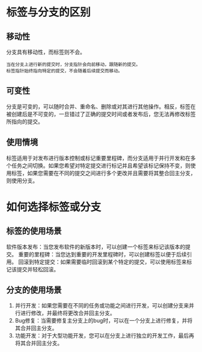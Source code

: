 # 标签与分支的区别
## 移动性
分支具有移动性，而标签则不会。   
  
    当在分支上进行新的提交时，分支指针会向前移动，跟随新的提交。  
    标签指针始终指向特定的提交，不会随着后续提交而移动。

## 可变性
分支是可变的，可以随时合并、重命名、删除或对其进行其他操作。相反，标签在被创建后是不可变的，一旦错过了正确的提交时间或者发布后，您无法再修改标签所指向的提交。

## 使用情境
标签适用于对发布进行版本控制或标记重要里程碑，而分支适用于并行开发和在多个任务之间切换。如果您希望对特定提交进行标记并且希望该标记保持不变，则使用标签，如果您需要在不同的提交之间进行多个更改并且需要将其整合回主分支，则使用分支。

# 如何选择标签或分支
## 标签的使用场景
软件版本发布：当您发布软件的新版本时，可以创建一个标签来标记该版本的提交。
重要的里程碑：当您达到重要的开发里程碑时，可以创建标签以便于后续引用。
回滚到特定提交：如果需要临时回滚到某个特定的提交，可以使用标签来标记该提交并轻松回滚。
## 分支的使用场景
1. 并行开发：如果您需要在不同的任务或功能之间进行开发，可以创建分支来并行进行修改，并最终将更改合并回主分支。
2. Bug修复：当需要修复主分支上的bug时，可以在一个分支上进行修复，并将其合并回主分支。
3. 功能开发：对于大型功能开发，您可以在分支上进行独立的开发工作，最后再将其合并回主分支。